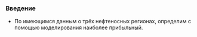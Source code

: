 ### Введение
* По имеющимся данным о трёх нефтеносных регионах, определим с помощью моделирования наиболее прибыльный.
